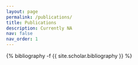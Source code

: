 ```yaml
---
layout: page
permalink: /publications/
title: Publications
description: Currently NA
nav: false
nav_order: 1
---
```

<!-- _pages/publications.md -->
<div class="publications">

{% bibliography -f {{ site.scholar.bibliography }} %}

</div>
